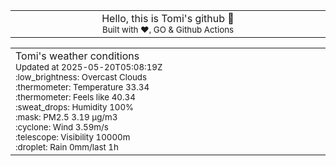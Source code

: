 
<div align="center">
<table>
<tbody>
<td align="center">
<img width="2000" height="0"><br>
Hello, this is Tomi's github 👋<br>
<sup>Built with ❤️, GO & Github Actions</sup><br>
<img width="2000" height="0">
</td>
</tbody>
</table>
</div>
<table>
<tbody>
<td align="left">
<img width="2000" height="0"><br>
Tomi's weather conditions<br>
<sup>Updated at 2025-05-20T05:08:19Z</sup><br>
<sup>:low_brightness: Overcast Clouds</sup><br>
<sup>:thermometer: Temperature 33.34 </sup><br>
<sup>:thermometer: Feels like 40.34</sup><br>
<sup>:sweat_drops: Humidity 100%</sup><br>
<sup>:mask: PM2.5 3.19 μg/m3</sup><br>
<sup>:cyclone: Wind 3.59m/s </sup><br>
<sup>:telescope: Visibility 10000m </sup><br>
<sup>:droplet: Rain 0mm/last 1h </sup><br>
<img width="2000" height="0">
</td>
<td align="left">
<img width="2000" height="0"><br>
<br>
<img width="2000" height="0">
</td>
</tbody>
</table>
</div>
    